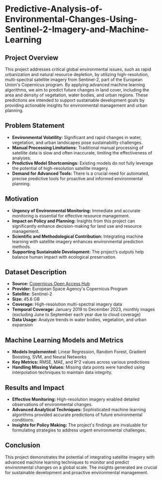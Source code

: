 # Predictive-Analysis-of-Environmental-Changes-Using-Sentinel-2-Imagery-and-Machine-Learning


## Project Overview
This project addresses critical global environmental issues, such as rapid urbanization and natural resource depletion, by utilizing high-resolution, multi-spectral satellite imagery from Sentinel-2, part of the European Union's Copernicus program. By applying advanced machine learning algorithms, we aim to predict future changes in land cover, including the area and density of vegetation, water bodies, and urban regions. These predictions are intended to support sustainable development goals by providing actionable insights for environmental management and urban planning.

## Problem Statement
- **Environmental Volatility:** Significant and rapid changes in water, vegetation, and urban landscapes pose sustainability challenges.
- **Manual Processing Limitations:** Traditional manual processing of satellite data is slow and often inaccurate, limiting the effectiveness of analyses.
- **Predictive Model Shortcomings:** Existing models do not fully leverage the potential of high-resolution satellite imagery.
- **Demand for Advanced Tools:** There is a crucial need for automated, precise predictive tools for proactive and informed environmental planning.

## Motivation
- **Urgency of Environmental Monitoring:** Immediate and accurate monitoring is essential for effective resource management.
- **Impact on Policy and Planning:** Insights from this project can significantly enhance decision-making for land use and resource management.
- **Scientific and Methodological Contribution:** Integrating machine learning with satellite imagery enhances environmental prediction methods.
- **Supporting Sustainable Development:** The project’s outputs help balance human impact with ecological preservation.

## Dataset Description
- **Source:** [Copernicus Open Access Hub](https://browser.dataspace.copernicus.eu/)
- **Provider:** European Space Agency's Copernicus Program
- **Satellite:** Sentinel-2
- **Size:** 45.6 GB
- **Coverage:** High-resolution multi-spectral imagery data
- **Temporal Coverage:** January 2019 to December 2023, monthly images (excluding June to September each year due to cloud coverage)
- **Data Usage:** Analyze trends in water bodies, vegetation, and urban expansion

## Machine Learning Models and Metrics
- **Models Implemented:** Linear Regression, Random Forest, Gradient Boosting, SVM, and Neural Networks
- **Key Metrics:** RMSE, MAE, and R^2 values across various predictions
- **Handling Missing Values:** Missing data points were handled using interpolation techniques to maintain data integrity.

## Results and Impact
- **Effective Monitoring:** High-resolution imagery enabled detailed observations of environmental changes.
- **Advanced Analytical Techniques:** Sophisticated machine learning algorithms provided accurate predictions of future environmental conditions.
- **Insights for Policy Making:** The project's findings are invaluable for formulating strategies to address urgent environmental challenges.

## Conclusion
This project demonstrates the potential of integrating satellite imagery with advanced machine learning techniques to monitor and predict environmental changes on a global scale. The insights generated are crucial for sustainable development and proactive environmental management.


